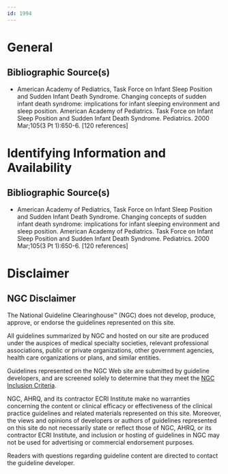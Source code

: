 ```yaml
---
id: 1994
---
```


# General

## Bibliographic Source(s)

- American Academy of Pediatrics, Task Force on Infant Sleep Position and Sudden Infant Death Syndrome. Changing concepts of sudden infant death syndrome: implications for infant sleeping environment and sleep position. American Academy of Pediatrics. Task Force on Infant Sleep Position and Sudden Infant Death Syndrome. Pediatrics. 2000 Mar;105(3 Pt 1):650-6. [120 references]

# Identifying Information and Availability

## Bibliographic Source(s)

- American Academy of Pediatrics, Task Force on Infant Sleep Position and Sudden Infant Death Syndrome. Changing concepts of sudden infant death syndrome: implications for infant sleeping environment and sleep position. American Academy of Pediatrics. Task Force on Infant Sleep Position and Sudden Infant Death Syndrome. Pediatrics. 2000 Mar;105(3 Pt 1):650-6. [120 references]

# Disclaimer

## NGC Disclaimer

The National Guideline Clearinghouse™ (NGC) does not develop, produce, approve, or endorse the guidelines represented on this site.

All guidelines summarized by NGC and hosted on our site are produced under the auspices of medical specialty societies, relevant professional associations, public or private organizations, other government agencies, health care organizations or plans, and similar entities.

Guidelines represented on the NGC Web site are submitted by guideline developers, and are screened solely to determine that they meet the [NGC Inclusion Criteria](/help-and-about/summaries/inclusion-criteria).

NGC, AHRQ, and its contractor ECRI Institute make no warranties concerning the content or clinical efficacy or effectiveness of the clinical practice guidelines and related materials represented on this site. Moreover, the views and opinions of developers or authors of guidelines represented on this site do not necessarily state or reflect those of NGC, AHRQ, or its contractor ECRI Institute, and inclusion or hosting of guidelines in NGC may not be used for advertising or commercial endorsement purposes.

Readers with questions regarding guideline content are directed to contact the guideline developer.

